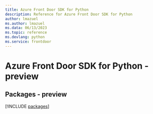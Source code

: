 ```yaml
---
title: Azure Front Door SDK for Python
description: Reference for Azure Front Door SDK for Python
author: lmazuel
ms.author: lmazuel
ms.data: 06/13/2023
ms.topic: reference
ms.devlang: python
ms.service: frontdoor
---
```

# Azure Front Door SDK for Python - preview
## Packages - preview
[!INCLUDE [packages](front-door-index.md)]